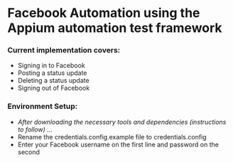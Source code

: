 <h1>Facebook Automation using the Appium automation test framework</h1>

<h3>Current implementation covers:</h3>
<ul>
	<li>Signing in to Facebook</li>
	<li>Posting a status update</li>
	<li>Deleting a status update</li>
	<li>Signing out of Facebook</li>
</ul>

<h3>Environment Setup:</h3>
<ul>
	<li><i>After downloading the necessary tools and dependencies (instructions to follow) ...</i></li>
	<li>Rename the credentials.config.example file to credentials.config</li>
	<li>Enter your Facebook username on the first line and password on the second</li>
</ul>
